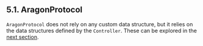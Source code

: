 ## 5.1. AragonProtocol

`AragonProtocol` does not rely on any custom data structure, but it relies on the data structures defined by the `Controller`. These can be explored in the [next section](./2-controller.md).
